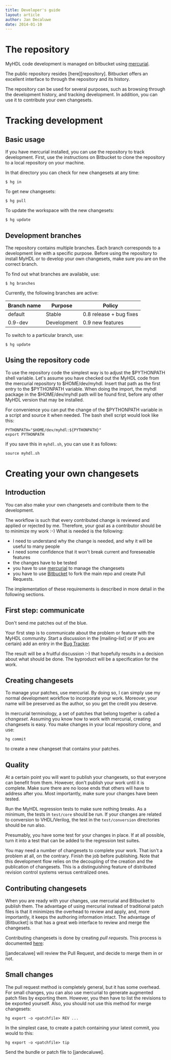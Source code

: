 ```yaml
---
title: Developer's guide
layout: article
author: Jan Decaluwe
date: 2014-01-10
---
```


The repository
==============

MyHDL code development is managed on bitbucket using
[mercurial](http://www.selenic.com/mercurial).

The public repository resides [here][repository].  Bitbucket offers an
excellent interface to through the repository and its history. 

The repository can be used for several purposes, such as browsing through the
development history, and tracking development. In addition, you can use it to
contribute your own changesets.  

Tracking development
====================

Basic usage
-----------

If you have mercurial installed, you can use the repository to track
development.  First, use the instructions on Bitbucket to clone the repository
to a local repository on your machine.

In that directory you can check for new changesets at any time:

    $ hg in

To get new changesets:

    $ hg pull

To update the workspace with the new changesets: 

    $ hg update

Development branches
--------------------

The repository contains multiple branches. Each branch corresponds to a
development line with a specific purpose. Before using the repository to
install MyHDL or to develop your own changesets, make sure you are on the
correct branch.

To find out what branches are available, use:

    $ hg branches

Currently, the following branches are active:

Branch name   |  Purpose    | Policy                                                       
--------------|-------------|------------------------
 default      | Stable      | 0.8 release + bug fixes 
 0.9-dev      | Development | 0.9 new features 

To switch to a particular branch, use:
 
    $ hg update

Using the repository code
-------------------------

To use the repository code the simplest way is to adjust the $PYTHONPATH shell
variable. Let's assume you have checked out the MyHDL code from the mercurial
repository to $HOME/dev/myhdl. Insert that path as the first entry to the
$PYTHONPATH variable. When doing the import, the myhdl package in the
$HOME/dev/myhdl path will be found first, before any other MyHDL version that
may be installed.

For convenience you can put the change of the $PYTHONPATH variable in a script
and source it when needed. The bash shell script would look like this:

    PYTHONPATH="$HOME/dev/myhdl:${PYTHONPATH}"
    export PYTHONPATH

If you save this in `myhdl.sh`, you can use it as follows: 

    source myhdl.sh

Creating your own changesets 
============================

Introduction
------------

You can also make your own changesets and contribute them to the development. 

The workflow is such that every contributed change is reviewed and applied or
rejected by me. Therefore, your goal as a contributor should be to minimize my
work :-) What is needed is the following:

* I need to understand why the change is needed, and why
  it will be useful to many people
* I need some confidence that it won't break current
   and foreseeable features 
* the changes have to be tested  
* you have to use [mercurial](http://www.selenic.com/mercurial)
  to manage the changesets
* you have to use [Bitbucket](http://www.bitbucket.org)
  to fork the main repo and create Pull Requests.

The implementation of these requirements is described in more detail in the
following sections.

First step: communicate 
-----------------------

Don't send me patches out of the blue.

Your first step is to communicate about the problem or feature with the MyHDL
community.  Start a discussion in the [mailing-list] or (if you are certain)
add an entry in the
[Bug Tracker](http://sourceforge.net/tracker/?group_id=91207&atid=596332).

The result will be a fruitful discussion :-) that hopefully results in a
decision about what should be done. The byproduct will be a specification for
the work.

Creating changesets
-------------------

To manage your patches, use mercurial. By doing so, I can simply use
my normal development workflow to incorporate your work. Moreover, your name
will be preserved as the author, so you get the credit you deserve.

In mercurial terminology, a set of patches that belong together is called
a *changeset*. Assuming you know how to work with mercurial, creating changesets
is easy. You make changes in your local repository clone, and use:

    hg commit

to create a new changeset that contains your patches.

Quality
-------

At a certain point you will want to publish your changesets, so that everyone
can benefit from them. However, don't publish your work until it is complete.
Make sure there are no loose ends that others will have to address after you.
Most importantly, make sure your changes have been tested.

Run the MyHDL regression tests to make sure nothing breaks.  As a minimum, the
tests in `test/core` should be run. If your changes are related to conversion
to VHDL/Verilog, the test in the `test/conversion` directories should be run
also.

Presumably, you have some test for your changes in place. If at all possible,
turn it into a test that can be added to the regression test suites.

You may need a number of changesets to complete your work. That isn't a problem
at all, on the contrary. Finish the job before publishing.  Note that this
development flow relies on the decoupling of the creation and the publication
of changesets.  This is a distinguishing feature of distributed revision
control systems versus centralized ones.

Contributing changesets
-----------------------

When you are ready with your changes, use mercurial and Bitbucket to publish
them. The advantage of using mercurial instead of traditional patch files is
that it minimizes the overhead to review and apply, and, more importantly, it
keeps the authoring information intact.  The advantage of [Bitbucket] is that
has a great web interface to review and merge the changesets.

Contributing changesets is done by creating *pull requests*. This
process is documented
[here](https://confluence.atlassian.com/display/BITBUCKET/Fork+a+Repo%2C+Compare+Code%2C+and+Create+a+Pull+Request):

[jandecaluwe] will review the Pull Request, and decide to merge them in or not.

Small changes
-------------

The pull request method is completely general, but it has some overhead. For
small changes, you can also use mercurial to generate augmented patch files by
exporting them. However, you then have to list the revisions to be exported
yourself. Also, you should not use this method for merge changesets:

    hg export -o <patchfile> REV ...
  
In the simplest case, to create a patch containing your latest commit, you
would to this:

    hg export -o <patchfile> tip

Send the bundle or patch file to [jandecaluwe].


